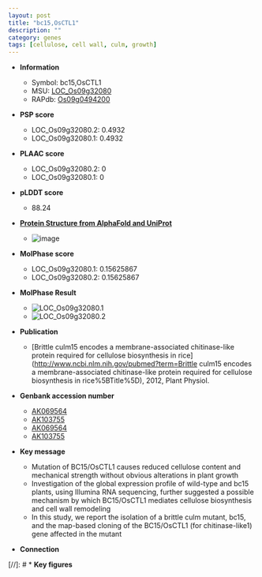 ```yaml
---
layout: post
title: "bc15,OsCTL1"
description: ""
category: genes
tags: [cellulose, cell wall, culm, growth]
---
```


* **Information**  
    + Symbol: bc15,OsCTL1  
    + MSU: [LOC_Os09g32080](http://rice.plantbiology.msu.edu/cgi-bin/ORF_infopage.cgi?orf=LOC_Os09g32080)  
    + RAPdb: [Os09g0494200](http://rapdb.dna.affrc.go.jp/viewer/gbrowse_details/irgsp1?name=Os09g0494200)  

* **PSP score**  
    + LOC_Os09g32080.2: 0.4932 
    + LOC_Os09g32080.1: 0.4932 

* **PLAAC score**  
    + LOC_Os09g32080.2: 0 
    + LOC_Os09g32080.1: 0 

* **pLDDT score**
    + 88.24

* **[Protein Structure from AlphaFold and UniProt](https://www.uniprot.org/uniprotkb/Q0J0L1/entry#structure)**
    + ![image](https://ricepsp.github.io/images/Q0/AF-Q0J0L1-F1.png)

* **MolPhase score**
    + LOC_Os09g32080.1: 0.15625867
    + LOC_Os09g32080.2: 0.15625867

* **MolPhase Result**
    + ![LOC_Os09g32080.1](https://304243504.github.io/Pictures/LOC_Os09g/LOC_Os09g32080.1.png)
    + ![LOC_Os09g32080.2](https://304243504.github.io/Pictures/LOC_Os09g/LOC_Os09g32080.2.png)

* **Publication**  
    + [Brittle culm15 encodes a membrane-associated chitinase-like protein required for cellulose biosynthesis in rice](http://www.ncbi.nlm.nih.gov/pubmed?term=Brittle culm15 encodes a membrane-associated chitinase-like protein required for cellulose biosynthesis in rice%5BTitle%5D), 2012, Plant Physiol.

* **Genbank accession number**  
    + [AK069564](http://www.ncbi.nlm.nih.gov/nuccore/AK069564)
    + [AK103755](http://www.ncbi.nlm.nih.gov/nuccore/AK103755)
    + [AK069564](http://www.ncbi.nlm.nih.gov/nuccore/AK069564)
    + [AK103755](http://www.ncbi.nlm.nih.gov/nuccore/AK103755)

* **Key message**  
    + Mutation of BC15/OsCTL1 causes reduced cellulose content and mechanical strength without obvious alterations in plant growth
    + Investigation of the global expression profile of wild-type and bc15 plants, using Illumina RNA sequencing, further suggested a possible mechanism by which BC15/OsCTL1 mediates cellulose biosynthesis and cell wall remodeling
    + In this study, we report the isolation of a brittle culm mutant, bc15, and the map-based cloning of the BC15/OsCTL1 (for chitinase-like1) gene affected in the mutant

* **Connection**  

[//]: # * **Key figures**  


